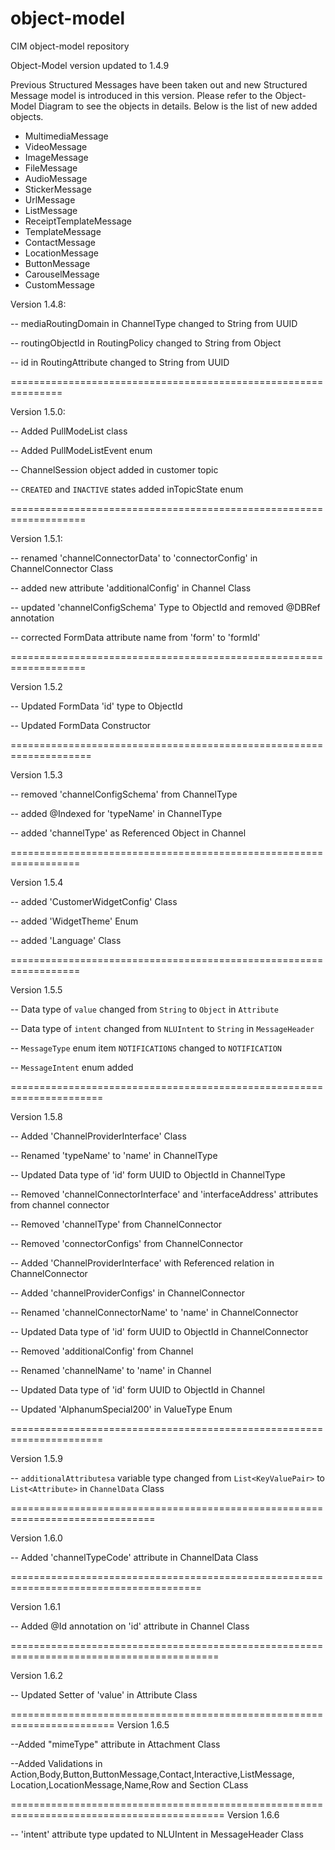 # object-model
CIM object-model repository

Object-Model version updated to 1.4.9

Previous Structured Messages have been taken out and new Structured Message model is introduced in this version.
Please refer to the Object-Model Diagram to see the objects in details.
Below is the list of new added objects.

- MultimediaMessage
- VideoMessage
- ImageMessage
- FileMessage
- AudioMessage
- StickerMessage
- UrlMessage
- ListMessage
- ReceiptTemplateMessage
- TemplateMessage
- ContactMessage
- LocationMessage
- ButtonMessage
- CarouselMessage
- CustomMessage




Version 1.4.8:

-- mediaRoutingDomain in ChannelType changed to String from UUID

-- routingObjectId in RoutingPolicy changed to String from Object

-- id in RoutingAttribute changed to String from UUID

===============================================================

Version 1.5.0:

 -- Added PullModeList class
 
 -- Added PullModeListEvent enum
 
 -- ChannelSession object added in customer topic
 
 -- `CREATED`  and `INACTIVE` states added inTopicState enum  
 

===================================================================

Version 1.5.1:


 -- renamed 'channelConnectorData' to 'connectorConfig' in ChannelConnector Class

 -- added new attribute 'additionalConfig' in Channel Class

 -- updated 'channelConfigSchema' Type to ObjectId and removed @DBRef annotation

 -- corrected FormData attribute name from 'form' to 'formId'


===================================================================

Version 1.5.2


 -- Updated FormData 'id' type to ObjectId
 
 -- Updated FormData Constructor 

 

====================================================================

Version 1.5.3


 -- removed 'channelConfigSchema' from ChannelType
  
 -- added @Indexed for 'typeName' in ChannelType

 -- added 'channelType' as Referenced Object in Channel


 ==================================================================
 
Version 1.5.4


 -- added 'CustomerWidgetConfig' Class

 -- added 'WidgetTheme' Enum
 
 -- added 'Language' Class
 
  ==================================================================
  
 Version 1.5.5
 
  -- Data type of `value` changed from `String` to `Object` in `Attribute`  
 
  -- Data type of `intent` changed from `NLUIntent` to `String` in `MessageHeader`
  
  -- `MessageType` enum item `NOTIFICATIONS` changed to `NOTIFICATION`
  
  -- `MessageIntent` enum added
    


  ======================================================================
  
 Version 1.5.8

 -- Added 'ChannelProviderInterface' Class

 -- Renamed 'typeName' to 'name' in ChannelType

 -- Updated Data type of 'id' form UUID to ObjectId in ChannelType
 
 -- Removed 'channelConnectorInterface' and 'interfaceAddress' attributes from channel connector 

 -- Removed 'channelType' from ChannelConnector

 -- Removed 'connectorConfigs' from ChannelConnector
 
 -- Added 'ChannelProviderInterface' with Referenced relation in ChannelConnector
 
 -- Added 'channelProviderConfigs' in ChannelConnector
 
 -- Renamed 'channelConnectorName' to 'name' in ChannelConnector
 
 -- Updated Data type of 'id' form UUID to ObjectId in ChannelConnector
 
 -- Removed 'additionalConfig' from Channel
 
 -- Renamed 'channelName' to 'name' in Channel
 
 -- Updated Data type of 'id' form UUID to ObjectId in Channel
 
 -- Updated 'AlphanumSpecial200' in ValueType Enum
 
   ======================================================================
   
 Version 1.5.9

 -- `additionalAttributesa` variable type changed from `List<KeyValuePair>` to `List<Attribute>` in `ChannelData` Class
 

  ===============================================================================
  
  Version 1.6.0
  

 -- Added 'channelTypeCode' attribute in ChannelData Class 
 


  =======================================================================================
  
 Version 1.6.1
 

 -- Added @Id annotation on 'id' attribute in Channel Class  
 


  ==========================================================================================
  
 Version 1.6.2
 

 -- Updated Setter of 'value' in Attribute Class

  ========================================================================
 Version 1.6.5

 --Added "mimeType" attribute in Attachment Class

 --Added Validations in Action,Body,Button,ButtonMessage,Contact,Interactive,ListMessage,
 Location,LocationMessage,Name,Row and Section CLass
 

  ===========================================================================================
 Version 1.6.6
  
 -- 'intent' attribute type updated to NLUIntent in MessageHeader Class